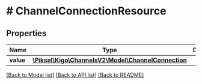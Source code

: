 # # ChannelConnectionResource

## Properties

Name | Type | Description | Notes
------------ | ------------- | ------------- | -------------
**value** | [**\Piksel\Kigo\ChannelsV2\Model\ChannelConnection**](ChannelConnection.md) |  | [optional]

[[Back to Model list]](../../README.md#models) [[Back to API list]](../../README.md#endpoints) [[Back to README]](../../README.md)
